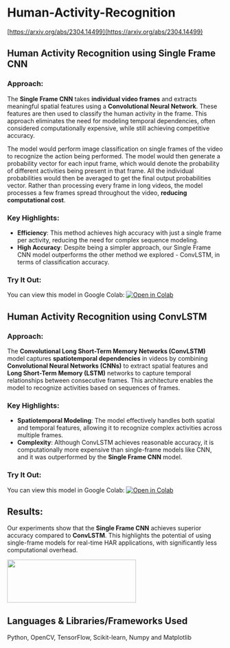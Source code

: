 # Human-Activity-Recognition
[https://arxiv.org/abs/2304.14499](https://arxiv.org/abs/2304.14499)
## Human Activity Recognition using Single Frame CNN
 
### Approach:
The **Single Frame CNN** takes **individual video frames** and extracts meaningful spatial features using a **Convolutional Neural Network**. These features are then used to classify the human activity in the frame. This approach eliminates the need for modeling temporal dependencies, often considered computationally expensive, while still achieving competitive accuracy. 

The model would perform image classification on single frames of the video to recognize the action being performed. The model would then generate a probability vector for each input frame, which would denote the probability of different activities being present in that frame. All the individual probabilities would then be averaged to get the final output probabilities vector. Rather than processing every frame in long videos, the model processes a few frames spread throughout the video, **reducing computational cost**.


### Key Highlights:
- **Efficiency**: This method achieves high accuracy with just a single frame per activity, reducing the need for complex sequence modeling.
- **High Accuracy**: Despite being a simpler approach, our Single Frame CNN model outperforms the other method we explored - ConvLSTM, in terms of classification accuracy.
  

### Try It Out:
You can view this model in Google Colab: [![Open in Colab](https://colab.research.google.com/assets/colab-badge.svg)](https://colab.research.google.com/drive/1oTTgNpTiXCVyb5KDwYj4dK1MuoH-bWaA)



## Human Activity Recognition using ConvLSTM

### Approach:
The **Convolutional Long Short-Term Memory Networks (ConvLSTM)** model captures **spatiotemporal dependencies** in videos by combining **Convolutional Neural Networks (CNNs)** to extract spatial features and **Long Short-Term Memory (LSTM)** networks to capture temporal relationships between consecutive frames. This architecture enables the model to recognize activities based on sequences of frames.

### Key Highlights:
- **Spatiotemporal Modeling**: The model effectively handles both spatial and temporal features, allowing it to recognize complex activities across multiple frames.
- **Complexity**: Although ConvLSTM achieves reasonable accuracy, it is computationally more expensive than single-frame models like CNN, and it was outperformed by the **Single Frame CNN** model.

### Try It Out:
You can view this model in Google Colab: [![Open in Colab](https://colab.research.google.com/assets/colab-badge.svg)](https://colab.research.google.com/drive/1tsy4fkfOWGwF0pqEhSPLI96YSi0put2-)


## Results:
Our experiments show that the **Single Frame CNN** achieves superior accuracy compared to **ConvLSTM**. This highlights the potential of using single-frame models for real-time HAR applications, with significantly less computational overhead.

<img src="https://github.com/user-attachments/assets/5d155179-a72d-4e24-b3a7-8a0f67813d7e" width="300" height="100"/>

## Languages & Libraries/Frameworks Used

Python, OpenCV, TensorFlow, Scikit-learn, Numpy and Matplotlib
